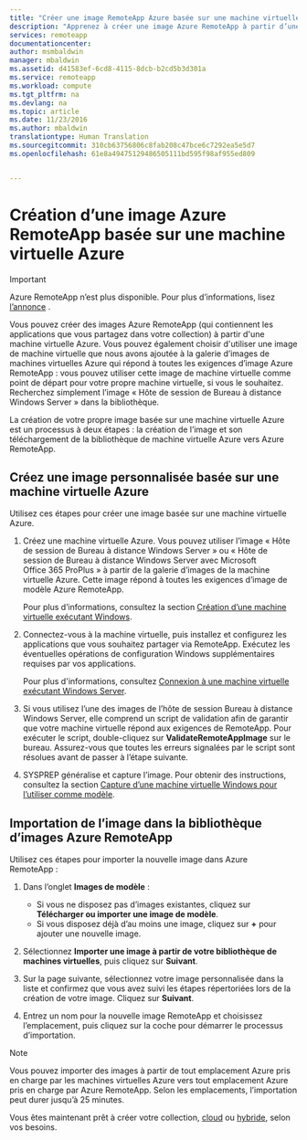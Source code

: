 ```yaml
---
title: "Créer une image RemoteApp Azure basée sur une machine virtuelle Azure | Microsoft Docs"
description: "Apprenez à créer une image Azure RemoteApp à partir d’une machine virtuelle Azure."
services: remoteapp
documentationcenter: 
author: msmbaldwin
manager: mbaldwin
ms.assetid: d41583ef-6cd8-4115-8dcb-b2cd5b3d301a
ms.service: remoteapp
ms.workload: compute
ms.tgt_pltfrm: na
ms.devlang: na
ms.topic: article
ms.date: 11/23/2016
ms.author: mbaldwin
translationtype: Human Translation
ms.sourcegitcommit: 310cb63756806c8fab208c47bce6c7292ea5e5d7
ms.openlocfilehash: 61e8a49475129486505111bd595f98af955ed809


---
```

# <a name="create-a-azure-remoteapp-image-based-on-an-azure-virtual-machine"></a>Création d’une image Azure RemoteApp basée sur une machine virtuelle Azure
> [!IMPORTANT]
> Azure RemoteApp n’est plus disponible. Pour plus d’informations, lisez [l’annonce](https://go.microsoft.com/fwlink/?linkid=821148) .
> 
> 

Vous pouvez créer des images Azure RemoteApp (qui contiennent les applications que vous partagez dans votre collection) à partir d'une machine virtuelle Azure. Vous pouvez également choisir d'utiliser une image de machine virtuelle que nous avons ajoutée à la galerie d’images de machines virtuelles Azure qui répond à toutes les exigences d’image Azure RemoteApp : vous pouvez utiliser cette image de machine virtuelle comme point de départ pour votre propre machine virtuelle, si vous le souhaitez. Recherchez simplement l’image « Hôte de session de Bureau à distance Windows Server » dans la bibliothèque.

La création de votre propre image basée sur une machine virtuelle Azure est un processus à deux étapes : la création de l’image et son téléchargement de la bibliothèque de machine virtuelle Azure vers Azure RemoteApp.

## <a name="create-a-custom-image-based-on-an-azure-vm"></a>Créez une image personnalisée basée sur une machine virtuelle Azure
Utilisez ces étapes pour créer une image basée sur une machine virtuelle Azure.

1. Créez une machine virtuelle Azure. Vous pouvez utiliser l’image « Hôte de session de Bureau à distance Windows Server » ou « Hôte de session de Bureau à distance Windows Server avec Microsoft Office 365 ProPlus » à partir de la galerie d’images de la machine virtuelle Azure. Cette image répond à toutes les exigences d’image de modèle Azure RemoteApp.
   
    Pour plus d’informations, consultez la section [Création d’une machine virtuelle exécutant Windows](../virtual-machines/virtual-machines-windows-hero-tutorial.md?toc=%2fazure%2fvirtual-machines%2fwindows%2ftoc.json).
2. Connectez-vous à la machine virtuelle, puis installez et configurez les applications que vous souhaitez partager via RemoteApp. Exécutez les éventuelles opérations de configuration Windows supplémentaires requises par vos applications.
   
    Pour plus d'informations, consultez [Connexion à une machine virtuelle exécutant Windows Server](../virtual-machines/virtual-machines-windows-classic-connect-logon.md?toc=%2fazure%2fvirtual-machines%2fwindows%2fclassic%2ftoc.json).
3. Si vous utilisez l’une des images de l’hôte de session Bureau à distance Windows Server, elle comprend un script de validation afin de garantir que votre machine virtuelle répond aux exigences de RemoteApp. Pour exécuter le script, double-cliquez sur **ValidateRemoteAppImage** sur le bureau. Assurez-vous que toutes les erreurs signalées par le script sont résolues avant de passer à l’étape suivante.
4. SYSPREP généralise et capture l’image. Pour obtenir des instructions, consultez la section [Capture d’une machine virtuelle Windows pour l’utiliser comme modèle](../virtual-machines/virtual-machines-windows-classic-capture-image.md?toc=%2fazure%2fvirtual-machines%2fwindows%2fclassic%2ftoc.json).

## <a name="import-the-image-into-the-azure-remoteapp-image-library"></a>Importation de l’image dans la bibliothèque d’images Azure RemoteApp
Utilisez ces étapes pour importer la nouvelle image dans Azure RemoteApp :

1. Dans l’onglet **Images de modèle** :
   
   * Si vous ne disposez pas d’images existantes, cliquez sur **Télécharger ou importer une image de modèle**.
   * Si vous disposez déjà d’au moins une image, cliquez sur **+** pour ajouter une nouvelle image.
2. Sélectionnez **Importer une image à partir de votre bibliothèque de machines virtuelles**, puis cliquez sur **Suivant**.
3. Sur la page suivante, sélectionnez votre image personnalisée dans la liste et confirmez que vous avez suivi les étapes répertoriées lors de la création de votre image. Cliquez sur **Suivant**.
4. Entrez un nom pour la nouvelle image RemoteApp et choisissez l’emplacement, puis cliquez sur la coche pour démarrer le processus d’importation.

> [!NOTE]
> Vous pouvez importer des images à partir de tout emplacement Azure pris en charge par les machines virtuelles Azure vers tout emplacement Azure pris en charge par Azure RemoteApp. Selon les emplacements, l’importation peut durer jusqu’à 25 minutes.
> 
> 

Vous êtes maintenant prêt à créer votre collection, [cloud](remoteapp-create-cloud-deployment.md) ou [hybride](remoteapp-create-hybrid-deployment.md), selon vos besoins.




<!--HONumber=Feb17_HO3-->


